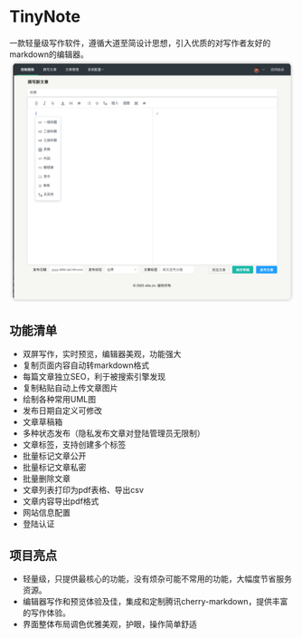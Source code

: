 # TinyNote 
一款轻量级写作软件，遵循大道至简设计思想，引入优质的对写作者友好的markdown的编辑器。
![write.png](docs/screenshot/write.png)


## 功能清单
- 双屏写作，实时预览，编辑器美观，功能强大
- 复制页面内容自动转markdown格式
- 每篇文章独立SEO，利于被搜索引擎发现
- 复制粘贴自动上传文章图片
- 绘制各种常用UML图
- 发布日期自定义可修改
- 文章草稿箱
- 多种状态发布（隐私发布文章对登陆管理员无限制）
- 文章标签，支持创建多个标签
- 批量标记文章公开
- 批量标记文章私密
- 批量删除文章
- 文章列表打印为pdf表格、导出csv
- 文章内容导出pdf格式
- 网站信息配置
- 登陆认证

## 项目亮点

- 轻量级，只提供最核心的功能，没有烦杂可能不常用的功能，大幅度节省服务资源。
- 编辑器写作和预览体验及佳，集成和定制腾讯cherry-markdown，提供丰富的写作体验。
- 界面整体布局调色优雅美观，护眼，操作简单舒适
